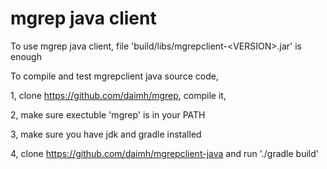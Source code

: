 # mgrep java client

To use mgrep java client, file 'build/libs/mgrepclient-\<VERSION>.jar' is enough

To compile and test mgrepclient java source code, 

1, clone https://github.com/daimh/mgrep, compile it, 

2, make sure exectuble 'mgrep' is in your PATH

3, make sure you have jdk and gradle installed

4, clone https://github.com/daimh/mgrepclient-java and run './gradle build'
